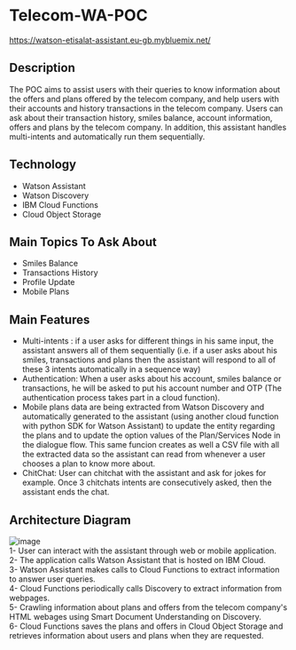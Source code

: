 # Telecom-WA-POC
https://watson-etisalat-assistant.eu-gb.mybluemix.net/

## Description
The POC aims to assist users with their queries to know information about the offers and plans offered by the telecom company, and help users with their accounts and history transactions in the telecom company. Users can ask about their transaction history, smiles balance, account information, offers and plans by the telecom company. In addition, this assistant handles multi-intents and automatically run them sequentially. 

## Technology
- Watson Assistant
- Watson Discovery
- IBM Cloud Functions
- Cloud Object Storage

## Main Topics To Ask About
- Smiles Balance
- Transactions History
- Profile Update
- Mobile Plans

## Main Features
- Multi-intents : if a user asks for different things in his same input, the assistant answers all of them sequentially (i.e. if a user asks about his smiles, transactions and plans then the assistant will respond to all of these 3 intents automatically in a sequence way)
- Authentication: When a user asks about his account, smiles balance or transactions, he will be asked to put his account number and OTP (The authentication process takes part in a cloud function).
- Mobile plans data are being extracted from Watson Discovery and automatically generated to the assistant (using another cloud function with python SDK for Watson Assistant) to update the entity regarding the plans and to update the option values of the Plan/Services Node in the dialogue flow. This same funcion creates as well a CSV file with all the extracted data so the assistant can read from whenever a user chooses a plan to know more about.
- ChitChat: User can chitchat with the assistant and ask for jokes for example. Once 3 chitchats intents are consecutively asked, then the assistant ends the chat.

## Architecture Diagram
![image](https://media.github.ibm.com/user/265755/files/82d24100-ad8e-11ea-91c9-6d0aefc36d81)
<br>
1- User can interact with the assistant through web or mobile application.<br>
2- The application calls Watson Assistant that is hosted on IBM Cloud.<br>
3- Watson Assistant makes calls to Cloud Functions to extract information to answer user queries.<br>
4- Cloud Functions periodically calls Discovery to extract information from webpages.<br>
5- Crawling information about plans and offers from the telecom company's HTML webages using Smart Document Understanding on Discovery.<br>
6- Cloud Functions saves the plans and offers in Cloud Object Storage and retrieves information about users and plans when they are requested.<br>


